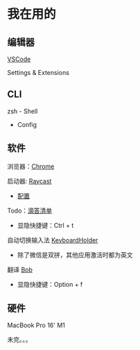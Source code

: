 # 我在用的

## 编辑器

[VSCode](https://code.visualstudio.com/)

Settings & Extensions

## CLI

zsh - Shell

- Config

## 软件

浏览器：[Chrome](Chrome/Chrome.md)

启动器: [Raycast](https://raycast.com)

- [配置](Raycast)

Todo：[滴答清单](https://dida365.com/)

- 显隐快捷键：Ctrl + t

自动切换输入法 [KeyboardHolder](https://github.com/leaves615/KeyboardHolder)

- 除了微信是双拼，其他应用激活时都为英文

翻译 [Bob](https://github.com/ripperhe/Bob)

- 显隐快捷键：Option + f

## 硬件

MacBook Pro 16' M1

未完。。。
